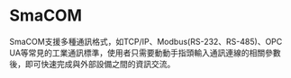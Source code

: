 # SmaCOM

SmaCOM支援多種通訊格式，如TCP/IP、Modbus\(RS-232、RS-485\)、OPC UA等常見的工業通訊標準，使用者只需要動動手指頭輸入通訊連線的相關參數後，即可快速完成與外部設備之間的資訊交流。

